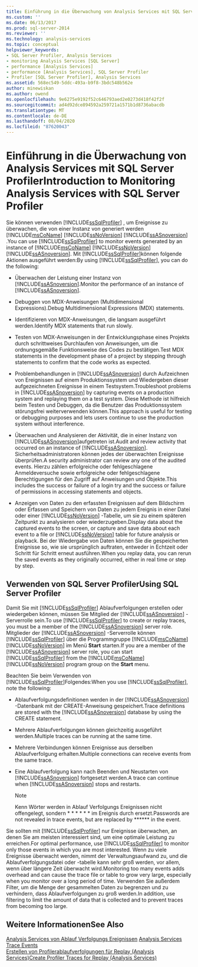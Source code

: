 ```yaml
---
title: Einführung in die Überwachung von Analysis Services mit SQL Server Profiler | Microsoft-Dokumentation
ms.custom: ''
ms.date: 06/13/2017
ms.prod: sql-server-2014
ms.reviewer: ''
ms.technology: analysis-services
ms.topic: conceptual
helpviewer_keywords:
- SQL Server Profiler, Analysis Services
- monitoring Analysis Services [SQL Server]
- performance [Analysis Services]
- performance [Analysis Services], SQL Server Profiler
- Profiler [SQL Server Profiler], Analysis Services
ms.assetid: 568ec549-5ddc-493a-b9f8-3bdc548b562e
author: minewiskan
ms.author: owend
ms.openlocfilehash: 9e6275e9192f52c646793aed2e0273d418f42f2f
ms.sourcegitcommit: ad4d92dce894592a259721a1571b1d8736abacdb
ms.translationtype: MT
ms.contentlocale: de-DE
ms.lasthandoff: 08/04/2020
ms.locfileid: "87620043"
---
```

# <a name="introduction-to-monitoring-analysis-services-with-sql-server-profiler"></a><span data-ttu-id="24ffc-102">Einführung in die Überwachung von Analysis Services mit SQL Server Profiler</span><span class="sxs-lookup"><span data-stu-id="24ffc-102">Introduction to Monitoring Analysis Services with SQL Server Profiler</span></span>
  <span data-ttu-id="24ffc-103">Sie können verwenden [!INCLUDE[ssSqlProfiler](../../includes/sssqlprofiler-md.md)] , um Ereignisse zu überwachen, die von einer Instanz von generiert werden [!INCLUDE[msCoName](../../includes/msconame-md.md)] [!INCLUDE[ssNoVersion](../../includes/ssnoversion-md.md)] [!INCLUDE[ssASnoversion](../../includes/ssasnoversion-md.md)] .</span><span class="sxs-lookup"><span data-stu-id="24ffc-103">You can use [!INCLUDE[ssSqlProfiler](../../includes/sssqlprofiler-md.md)] to monitor events generated by an instance of [!INCLUDE[msCoName](../../includes/msconame-md.md)] [!INCLUDE[ssNoVersion](../../includes/ssnoversion-md.md)] [!INCLUDE[ssASnoversion](../../includes/ssasnoversion-md.md)].</span></span> <span data-ttu-id="24ffc-104">Mit [!INCLUDE[ssSqlProfiler](../../includes/sssqlprofiler-md.md)]können folgende Aktionen ausgeführt werden:</span><span class="sxs-lookup"><span data-stu-id="24ffc-104">By using [!INCLUDE[ssSqlProfiler](../../includes/sssqlprofiler-md.md)], you can do the following:</span></span>  
  
-   <span data-ttu-id="24ffc-105">Überwachen der Leistung einer Instanz von [!INCLUDE[ssASnoversion](../../includes/ssasnoversion-md.md)].</span><span class="sxs-lookup"><span data-stu-id="24ffc-105">Monitor the performance of an instance of [!INCLUDE[ssASnoversion](../../includes/ssasnoversion-md.md)].</span></span>  
  
-   <span data-ttu-id="24ffc-106">Debuggen von MDX-Anweisungen (Multidimensional Expressions).</span><span class="sxs-lookup"><span data-stu-id="24ffc-106">Debug Multidimensional Expressions (MDX) statements.</span></span>  
  
-   <span data-ttu-id="24ffc-107">Identifizieren von MDX-Anweisungen, die langsam ausgeführt werden.</span><span class="sxs-lookup"><span data-stu-id="24ffc-107">Identify MDX statements that run slowly.</span></span>  
  
-   <span data-ttu-id="24ffc-108">Testen von MDX-Anweisungen in der Entwicklungsphase eines Projekts durch schrittweises Durchlaufen von Anweisungen, um die ordnungsgemäße Funktionsweise des Codes zu bestätigen.</span><span class="sxs-lookup"><span data-stu-id="24ffc-108">Test MDX statements in the development phase of a project by stepping through statements to confirm that the code works as expected.</span></span>  
  
-   <span data-ttu-id="24ffc-109">Problembehandlungen in [!INCLUDE[ssASnoversion](../../includes/ssasnoversion-md.md)] durch Aufzeichnen von Ereignissen auf einem Produktionssystem und Wiedergeben dieser aufgezeichneten Ereignisse in einem Testsystem.</span><span class="sxs-lookup"><span data-stu-id="24ffc-109">Troubleshoot problems in [!INCLUDE[ssASnoversion](../../includes/ssasnoversion-md.md)] by capturing events on a production system and replaying them on a test system.</span></span> <span data-ttu-id="24ffc-110">Diese Methode ist hilfreich beim Testen und Debuggen, da die Benutzer das Produktionssystem störungsfrei weiterverwenden können.</span><span class="sxs-lookup"><span data-stu-id="24ffc-110">This approach is useful for testing or debugging purposes and lets users continue to use the production system without interference.</span></span>  
  
-   <span data-ttu-id="24ffc-111">Überwachen und Analysieren der Aktivität, die in einer Instanz von [!INCLUDE[ssASnoversion](../../includes/ssasnoversion-md.md)]aufgetreten ist.</span><span class="sxs-lookup"><span data-stu-id="24ffc-111">Audit and review activity that occurred on an instance of [!INCLUDE[ssASnoversion](../../includes/ssasnoversion-md.md)].</span></span> <span data-ttu-id="24ffc-112">Sicherheitsadministratoren können jedes der überwachten Ereignisse überprüfen.</span><span class="sxs-lookup"><span data-stu-id="24ffc-112">A security administrator can review any one of the audited events.</span></span> <span data-ttu-id="24ffc-113">Hierzu zählen erfolgreiche oder fehlgeschlagene Anmeldeversuche sowie erfolgreiche oder fehlgeschlagene Berechtigungen für den Zugriff auf Anweisungen und Objekte.</span><span class="sxs-lookup"><span data-stu-id="24ffc-113">This includes the success or failure of a login try and the success or failure of permissions in accessing statements and objects.</span></span>  
  
-   <span data-ttu-id="24ffc-114">Anzeigen von Daten zu den erfassten Ereignissen auf dem Bildschirm oder Erfassen und Speichern von Daten zu jedem Ereignis in einer Datei oder einer [!INCLUDE[ssNoVersion](../../includes/ssnoversion-md.md)] -Tabelle, um sie zu einem späteren Zeitpunkt zu analysieren oder wiederzugeben.</span><span class="sxs-lookup"><span data-stu-id="24ffc-114">Display data about the captured events to the screen, or capture and save data about each event to a file or [!INCLUDE[ssNoVersion](../../includes/ssnoversion-md.md)] table for future analysis or playback.</span></span> <span data-ttu-id="24ffc-115">Bei der Wiedergabe von Daten können Sie die gespeicherten Ereignisse so, wie sie ursprünglich auftraten, entweder in Echtzeit oder Schritt für Schritt erneut ausführen.</span><span class="sxs-lookup"><span data-stu-id="24ffc-115">When you replay data, you can rerun the saved events as they originally occurred, either in real time or step by step.</span></span>  
  
## <a name="using-sql-server-profiler"></a><span data-ttu-id="24ffc-116">Verwenden von SQL Server Profiler</span><span class="sxs-lookup"><span data-stu-id="24ffc-116">Using SQL Server Profiler</span></span>  
 <span data-ttu-id="24ffc-117">Damit Sie mit [!INCLUDE[ssSqlProfiler](../../includes/sssqlprofiler-md.md)] Ablaufverfolgungen erstellen oder wiedergeben können, müssen Sie Mitglied der [!INCLUDE[ssASnoversion](../../includes/ssasnoversion-md.md)] -Serverrolle sein.</span><span class="sxs-lookup"><span data-stu-id="24ffc-117">To use [!INCLUDE[ssSqlProfiler](../../includes/sssqlprofiler-md.md)] to create or replay traces, you must be a member of the [!INCLUDE[ssASnoversion](../../includes/ssasnoversion-md.md)] server role.</span></span> <span data-ttu-id="24ffc-118">Mitglieder der [!INCLUDE[ssASnoversion](../../includes/ssasnoversion-md.md)] -Serverrolle können [!INCLUDE[ssSqlProfiler](../../includes/sssqlprofiler-md.md)] über die Programmgruppe [!INCLUDE[msCoName](../../includes/msconame-md.md)] [!INCLUDE[ssNoVersion](../../includes/ssnoversion-md.md)] im Menü **Start** starten.</span><span class="sxs-lookup"><span data-stu-id="24ffc-118">If you are a member of the [!INCLUDE[ssASnoversion](../../includes/ssasnoversion-md.md)] server role, you can start [!INCLUDE[ssSqlProfiler](../../includes/sssqlprofiler-md.md)] from the [!INCLUDE[msCoName](../../includes/msconame-md.md)] [!INCLUDE[ssNoVersion](../../includes/ssnoversion-md.md)] program group on the **Start** menu.</span></span>  
  
 <span data-ttu-id="24ffc-119">Beachten Sie beim Verwenden von [!INCLUDE[ssSqlProfiler](../../includes/sssqlprofiler-md.md)]Folgendes:</span><span class="sxs-lookup"><span data-stu-id="24ffc-119">When you use [!INCLUDE[ssSqlProfiler](../../includes/sssqlprofiler-md.md)], note the following:</span></span>  
  
-   <span data-ttu-id="24ffc-120">Ablaufverfolgungsdefinitionen werden in der [!INCLUDE[ssASnoversion](../../includes/ssasnoversion-md.md)] -Datenbank mit der CREATE-Anweisung gespeichert.</span><span class="sxs-lookup"><span data-stu-id="24ffc-120">Trace definitions are stored with the [!INCLUDE[ssASnoversion](../../includes/ssasnoversion-md.md)] database by using the CREATE statement.</span></span>  
  
-   <span data-ttu-id="24ffc-121">Mehrere Ablaufverfolgungen können gleichzeitig ausgeführt werden.</span><span class="sxs-lookup"><span data-stu-id="24ffc-121">Multiple traces can be running at the same time.</span></span>  
  
-   <span data-ttu-id="24ffc-122">Mehrere Verbindungen können Ereignisse aus derselben Ablaufverfolgung erhalten.</span><span class="sxs-lookup"><span data-stu-id="24ffc-122">Multiple connections can receive events from the same trace.</span></span>  
  
-   <span data-ttu-id="24ffc-123">Eine Ablaufverfolgung kann nach Beenden und Neustarten von [!INCLUDE[ssASnoversion](../../includes/ssasnoversion-md.md)] fortgesetzt werden.</span><span class="sxs-lookup"><span data-stu-id="24ffc-123">A trace can continue when [!INCLUDE[ssASnoversion](../../includes/ssasnoversion-md.md)] stops and restarts.</span></span>  
  
    > [!NOTE]  
    >  <span data-ttu-id="24ffc-124">Kenn Wörter werden in Ablauf Verfolgungs Ereignissen nicht offengelegt, sondern \* \* \* \* \* \* im Ereignis durch ersetzt.</span><span class="sxs-lookup"><span data-stu-id="24ffc-124">Passwords are not revealed in trace events, but are replaced by \*\*\*\*\*\* in the event.</span></span>  
  
 <span data-ttu-id="24ffc-125">Sie sollten mit [!INCLUDE[ssSqlProfiler](../../includes/sssqlprofiler-md.md)] nur Ereignisse überwachen, an denen Sie am meisten interessiert sind, um eine optimale Leistung zu erreichen.</span><span class="sxs-lookup"><span data-stu-id="24ffc-125">For optimal performance, use [!INCLUDE[ssSqlProfiler](../../includes/sssqlprofiler-md.md)] to monitor only those events in which you are most interested.</span></span> <span data-ttu-id="24ffc-126">Wenn zu viele Ereignisse überwacht werden, nimmt der Verwaltungsaufwand zu, und die Ablaufverfolgungsdatei oder -tabelle kann sehr groß werden, vor allem, wenn über längere Zeit überwacht wird.</span><span class="sxs-lookup"><span data-stu-id="24ffc-126">Monitoring too many events adds overhead and can cause the trace file or table to grow very large, especially when you monitor over a long period of time.</span></span> <span data-ttu-id="24ffc-127">Verwenden Sie außerdem Filter, um die Menge der gesammelten Daten zu begrenzen und zu verhindern, dass Ablaufverfolgungen zu groß werden.</span><span class="sxs-lookup"><span data-stu-id="24ffc-127">In addition, use filtering to limit the amount of data that is collected and to prevent traces from becoming too large.</span></span>  
  
## <a name="see-also"></a><span data-ttu-id="24ffc-128">Weitere Informationen</span><span class="sxs-lookup"><span data-stu-id="24ffc-128">See Also</span></span>  
 <span data-ttu-id="24ffc-129">[Analysis Services von Ablauf Verfolgungs Ereignissen](https://docs.microsoft.com/bi-reference/trace-events/analysis-services-trace-events) </span><span class="sxs-lookup"><span data-stu-id="24ffc-129">[Analysis Services Trace Events](https://docs.microsoft.com/bi-reference/trace-events/analysis-services-trace-events) </span></span>  
 [<span data-ttu-id="24ffc-130">Erstellen von Profilerablaufverfolgungen für Replay &#40;Analysis Services&#41;</span><span class="sxs-lookup"><span data-stu-id="24ffc-130">Create Profiler Traces for Replay &#40;Analysis Services&#41;</span></span>](create-profiler-traces-for-replay-analysis-services.md)  
  
  
